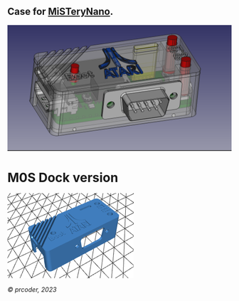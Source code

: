 ## Case for [MiSTeryNano](https://github.com/harbaum/MiSTeryNano).
![Case_06.png](photos/Case_06.png)

# M0S Dock version

[![MiSTery M0S Dock-Case.stl](photos/MiSTery%20M0S%20Dock-Case.png)](MiSTery%20M0S%20Dock-Case.stl)

*© prcoder, 2023*
